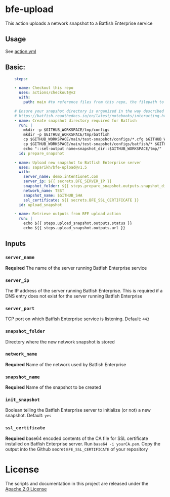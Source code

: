# bfe-upload
This action uploads a network snapshot to a Batfish Enterprise service

## Usage


See [action.yml](action.yml)


## Basic:
```yaml
    steps:

    - name: Checkout this repo
      uses: actions/checkout@v2
      with:
        path: main #to reference files from this repo, the filepath to use will be $GITHUB_WORKSPACE/main

    # Ensure your snapshot directory is organized in the way described at
    # https://batfish.readthedocs.io/en/latest/notebooks/interacting.html#Packaging-snapshot-data
    - name: Create snapshot directory required for Batfish
      run: |
        mkdir -p $GITHUB_WORKSPACE/tmp/configs
        mkdir -p $GITHUB_WORKSPACE/tmp/batfish
        cp $GITHUB_WORKSPACE/main/test-snapshot/configs/*.cfg $GITHUB_WORKSPACE/tmp/configs/
        cp $GITHUB_WORKSPACE/main/test-snapshot/configs/batfish/* $GITHUB_WORKSPACE/tmp/batfish/
        echo "::set-output name=snapshot_dir::$GITHUB_WORKSPACE/tmp/"
      id: prepare_snapshot

    - name: Upload new snapshot to Batfish Enterprise server
      uses: saparikh/bfe-upload@v1.5
      with:
        server_name: demo.intentionet.com
        server_ip: ${{ secrets.BFE_SERVER_IP }}
        snapshot_folder: ${{ steps.prepare_snapshot.outputs.snapshot_dir }}
        network_name: TEST
        snapshot_name: $GITHUB_SHA
        ssl_certificate: ${{ secrets.BFE_SSL_CERTIFICATE }}
      id: upload_snapshot

    - name: Retrieve outputs from BFE upload action
      run: |
        echo ${{ steps.upload_snapshot.outputs.status }}
        echo ${{ steps.upload_snapshot.outputs.url }}
```
## Inputs

### `server_name`

**Required** The name of the server running Batfish Enterprise service

### `server_ip`

The IP address of the server running Batfish Enterprise. This is required if a DNS entry does not exist for the server running Batfish Enterprise

### `server_port`
TCP port on which Batfish Enterprise service is listening. Default: `443`

### `snapshot_folder`
Directory where the new network snapshot is stored

### `network_name`
**Required**  Name of the network used by Batfish Enterprise

### `snapshot_name`
**Required** Name of the snapshot to be created

### `init_snapshot`
Boolean telling the Batfish Enterprise server to initialize (or not) a new snapshot. Default: `yes`

### `ssl_certificate`
**Required** base64 encoded contents of the CA file for SSL certificate installed on Batfish Enterprise server. Run `base64 -i yourCA.pem`. Copy the output into the Github secret `BFE_SSL_CERTIFICATE` of your repository 



# License
The scripts and documentation in this project are released under the [Apache 2.0 License](LICENSE)